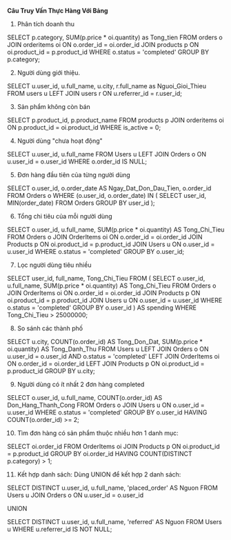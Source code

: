  **Câu Truy Vấn Thực Hàng Với Bảng**

1. Phân tích doanh thu

SELECT p.category, SUM(p.price * oi.quantity) as Tong_tien 
FROM orders o 
JOIN orderitems oi ON o.order_id = oi.order_id 
JOIN products p ON oi.product_id = p.product_id 
WHERE o.status = 'completed' 
GROUP BY p.category;


2. Người dùng giới thiệu.

SELECT u.user_id, u.full_name, u.city, r.full_name as Nguoi_Gioi_Thieu
FROM users u
LEFT JOIN users r ON u.referrer_id = r.user_id;

3. Sản phẩm không còn bán

SELECT p.product_id, p.product_name
FROM products p
JOIN orderitems oi ON p.product_id = oi.product_id
WHERE is_active = 0;

4. Người dùng "chưa hoạt động"

SELECT u.user_id, u.full_name
FROM Users u
LEFT JOIN Orders o ON u.user_id = o.user_id
WHERE o.order_id IS NULL;

5. Đơn hàng đầu tiên của từng người dùng

SELECT o.user_id, o.order_date AS Ngay_Dat_Don_Dau_Tien, o.order_id 
FROM Orders o 
WHERE (o.user_id, o.order_date) IN ( SELECT user_id, MIN(order_date) 
FROM Orders GROUP BY user_id );

6. Tổng chi tiêu của mỗi người dùng

SELECT o.user_id, u.full_name, SUM(p.price * oi.quantity) AS Tong_Chi_Tieu
FROM Orders o
JOIN OrderItems oi ON o.order_id = oi.order_id
JOIN Products p ON oi.product_id = p.product_id
JOIN Users u ON o.user_id = u.user_id
WHERE o.status = 'completed'
GROUP BY o.user_id;

7. Lọc người dùng tiêu nhiều

SELECT user_id, full_name, Tong_Chi_Tieu
FROM (
    SELECT o.user_id, u.full_name, SUM(p.price * oi.quantity) AS Tong_Chi_Tieu
    FROM Orders o
    JOIN OrderItems oi ON o.order_id = oi.order_id
    JOIN Products p ON oi.product_id = p.product_id
    JOIN Users u ON o.user_id = u.user_id
    WHERE o.status = 'completed'
    GROUP BY o.user_id
) AS spending
WHERE Tong_Chi_Tieu > 25000000;

8. So sánh các thành phố

SELECT u.city, COUNT(o.order_id) AS Tong_Don_Dat, 
      		   SUM(p.price * oi.quantity) AS Tong_Danh_Thu
FROM Users u
LEFT JOIN Orders o ON u.user_id = o.user_id AND o.status = 'completed'
LEFT JOIN OrderItems oi ON o.order_id = oi.order_id
LEFT JOIN Products p ON oi.product_id = p.product_id
GROUP BY u.city;

9. Người dùng có ít nhất 2 đơn hàng completed

SELECT o.user_id, u.full_name, COUNT(o.order_id) AS Don_Hang_Thanh_Cong
FROM Orders o
JOIN Users u ON o.user_id = u.user_id
WHERE o.status = 'completed'
GROUP BY o.user_id
HAVING COUNT(o.order_id) >= 2;

10. Tìm đơn hàng có sản phẩm thuộc nhiều hơn 1 danh mục:

SELECT oi.order_id
FROM OrderItems oi
JOIN Products p ON oi.product_id = p.product_id
GROUP BY oi.order_id
HAVING COUNT(DISTINCT p.category) > 1;

11. Kết hợp danh sách: Dùng UNION để kết hợp 2 danh sách:

SELECT DISTINCT u.user_id, u.full_name, 'placed_order' AS Nguon
FROM Users u
JOIN Orders o ON u.user_id = o.user_id

UNION

SELECT DISTINCT u.user_id, u.full_name, 'referred' AS Nguon
FROM Users u
WHERE u.referrer_id IS NOT NULL;

